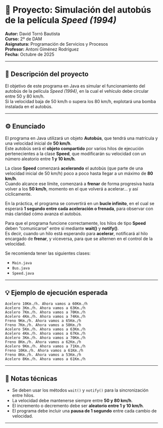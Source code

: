 # 🚌 Proyecto: Simulación del autobús de la película *Speed (1994)*

**Autor:** David Torró Bautista  
**Curso:** 2º de DAM  
**Asignatura:** Programación de Servicios y Procesos  
**Profesor:** Antoni Giménez Rodríguez  
**Fecha:** Octubre de 2025  

---

## 🧭 Descripción del proyecto

El objetivo de este programa en Java es simular el funcionamiento del autobús de la película *Speed (1994)*, en la cual el vehículo debe circular entre 50 y 80 km/h.  
Si la velocidad baja de 50 km/h o supera los 80 km/h, explotará una bomba instalada en el autobús.

---

## ⚙️ Enunciado

El programa en Java utilizará un objeto **Autobús**, que tendrá una matrícula y una velocidad inicial de **50 km/h**.  
Este autobús será el **objeto compartido** por varios hilos de ejecución pertenecientes a la clase **Speed**, que modificarán su velocidad con un número aleatorio entre **1 y 10 km/h**.

La clase **Speed** comenzará **acelerando** el autobús (que parte de una velocidad inicial de 50 km/h) poco a poco hasta llegar a un máximo de **80 km/h**.  
Cuando alcance ese límite, comenzará a **frenar** de forma progresiva hasta volver a los **50 km/h**, momento en el que volverá a acelerar... y así cíclicamente.

En la práctica, el programa se convertirá en un **bucle infinito**, en el cual se esperará **1 segundo entre cada aceleración o frenada**, para observar con más claridad cómo avanza el autobús.

Para que el programa funcione correctamente, los hilos de tipo **Speed** deben “comunicarse” entre sí mediante **wait()** y **notify()**.  
Es decir, cuando un hilo está esperando para **acelerar**, notificará al hilo encargado de **frenar**, y viceversa, para que se alternen en el control de la velocidad.

Se recomienda tener las siguientes clases:
- `Main.java`
- `Bus.java`
- `Speed.java`

---

## 💡 Ejemplo de ejecución esperada

```text
Acelero 10Km./h. Ahora vamos a 60Km./h
Acelero 3Km./h. Ahora vamos a 63Km./h
Acelero 7Km./h. Ahora vamos a 70Km./h
Acelero 4Km./h. Ahora vamos a 74Km./h
Freno 9Km./h. Ahora vamos a 65Km./h
Freno 7Km./h. Ahora vamos a 58Km./h
Acelero 5Km./h. Ahora vamos a 63Km./h
Acelero 4Km./h. Ahora vamos a 67Km./h
Acelero 3Km./h. Ahora vamos a 70Km./h
Freno 8Km./h. Ahora vamos a 62Km./h
Acelero 9Km./h. Ahora vamos a 71Km./h
Freno 10Km./h. Ahora vamos a 61Km./h
Freno 8Km./h. Ahora vamos a 53Km./h
Acelero 8Km./h. Ahora vamos a 61Km./h
```

---

## 🧩 Notas técnicas

- Se deben usar los métodos `wait()` y `notify()` para la sincronización entre hilos.  
- La velocidad debe mantenerse siempre entre **50 y 80 km/h**.  
- El incremento o decremento debe ser **aleatorio entre 1 y 10 km/h**.  
- El programa debe incluir una **pausa de 1 segundo** entre cada cambio de velocidad.  

---
